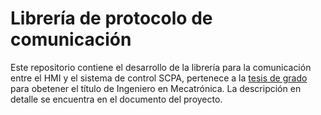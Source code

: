 # Librería de protocolo de comunicación

Este repositorio contiene el desarrollo de la librería para la comunicación entre el HMI y el sistema de control SCPA, pertenece a la [tesis de grado](https://github.com/GabiAndi/UNER_Tesis) para obetener el título de Ingeniero en Mecatrónica. La descripción en detalle se encuentra en el documento del proyecto.
